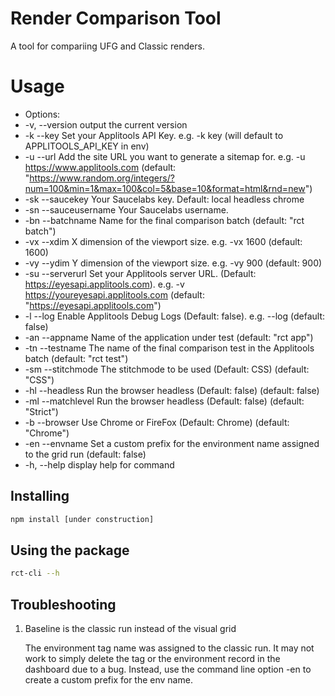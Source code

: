 # Render Comparison Tool

A tool for compariing UFG and Classic renders.

# Usage
- Options:
-  -v, --version        output the current version
-  -k --key             Set your Applitools API Key. e.g. -k key (will default to APPLITOOLS_API_KEY in env)
-  -u --url             Add the site URL you want to generate a sitemap for. e.g. -u https://www.applitools.com (default:
                                 "https://www.random.org/integers/?num=100&min=1&max=100&col=5&base=10&format=html&rnd=new")
 - -sk --saucekey       Your Saucelabs key. Default: local headless chrome
 - -sn --sauceusername  Your Saucelabs username.
 - -bn --batchname      Name for the final comparison batch (default: "rct batch")
 - -vx --xdim           X dimension of the viewport size. e.g. -vx 1600 (default: 1600)
 - -vy --ydim           Y dimension of the viewport size. e.g. -vy 900 (default: 900)
 - -su  --serverurl     Set your Applitools  server URL. (Default: https://eyesapi.applitools.com). e.g. -v https://youreyesapi.applitools.com (default:
                                 "https://eyesapi.applitools.com")
 - -l --log             Enable Applitools Debug Logs (Default: false). e.g. --log (default: false)
 - -an --appname        Name of the application under test (default: "rct app")
 - -tn --testname       The name of the final comparison test in the Applitools batch (default: "rct test")
 - -sm --stitchmode     The stitchmode to be used (Default: CSS) (default: "CSS")
 - -hl --headless       Run the browser headless (Default: false) (default: false)
 - -ml --matchlevel     Run the browser headless (Default: false) (default: "Strict")
 - -b --browser         Use Chrome or FireFox (Default: Chrome) (default: "Chrome")
 - -en --envname        Set a custom prefix for the environment name assigned to the grid run (default: false)
 - -h, --help           display help for command

## Installing

```sh
npm install [under construction]
```

## Using the package

```sh
rct-cli --h
```

## Troubleshooting

1) Baseline is the classic run instead of the visual grid

   The environment tag name was assigned to the classic run. It may not work to simply delete the tag or the environment record in the dashboard due to a bug. Instead, use the command line option -en to create a custom prefix for the env name.
